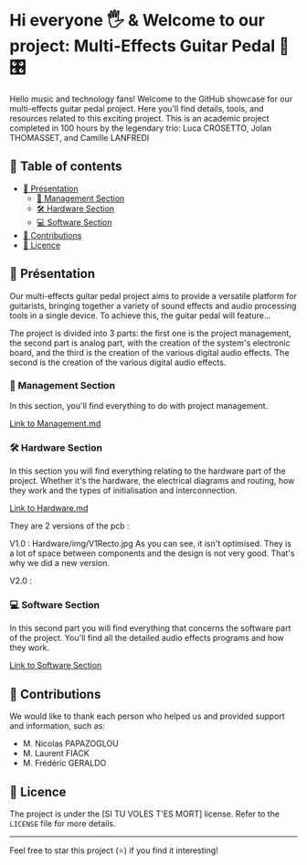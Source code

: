 # Hi everyone 🖐️ & Welcome to our project: Multi-Effects Guitar Pedal 🎸🎛️

Hello music and technology fans! Welcome to the GitHub showcase for our multi-effects guitar pedal project. Here you'll find details, tools, and resources related to this exciting project. This is an academic project completed in 100 hours by the legendary trio: Luca CROSETTO, Jolan THOMASSET, and Camille LANFREDI

## 📖 Table of contents

- [📌 Présentation](#-présentation)
  - [📅 Management Section](#-management-section)
  - [🛠️ Hardware Section](#-hardware-section)
  - [💻 Software Section](#-software-section)
- [🚀 Contributions](#-contributions)
- [📜 Licence](#-licence)

## 📌 Présentation

Our multi-effects guitar pedal project aims to provide a versatile platform for guitarists, bringing together a variety of sound effects and audio processing tools in a single device. To achieve this, the guitar pedal will feature...

The project is divided into 3 parts: the first one is the project management, the second part is analog part, with the creation of the system's electronic board, and the third is the creation of the various digital audio effects. 
The second is the creation of the various digital audio effects.

### 📅 Management Section

In this section, you'll find everything to do with project management.

[Link to Management.md](Management.md)


### 🛠️ Hardware Section

In this section you will find everything relating to the hardware part of the project. Whether it's the hardware, the electrical diagrams and routing, how they work and the types of initialisation and interconnection.

[Link to Hardware.md](Hardware.md)

They are 2 versions of the pcb :

V1.0 :
Hardware/img/V1Recto.jpg
As you can see, it isn't optimised. They is a lot of space between components and the design is not very good. That's why we did a new version.

V2.0 :

### 💻 Software Section

In this second part you will find everything that concerns the software part of the project. You'll find all the detailed audio effects programs and how they work.

[Link to Software Section](https://github.com/lucacros/2324_Projet2A_PedaleGuitare/tree/Software-Section)

## 🚀 Contributions

We would like to thank each person who helped us and provided support and information, such as:
- M. Nicolas PAPAZOGLOU
- M. Laurent FIACK
- M. Frédéric GERALDO

## 📜 Licence

The project is under the [SI TU VOLES T'ES MORT] license. Refer to the `LICENSE` file for more details.

---
Feel free to star this project (⭐) if you find it interesting!
